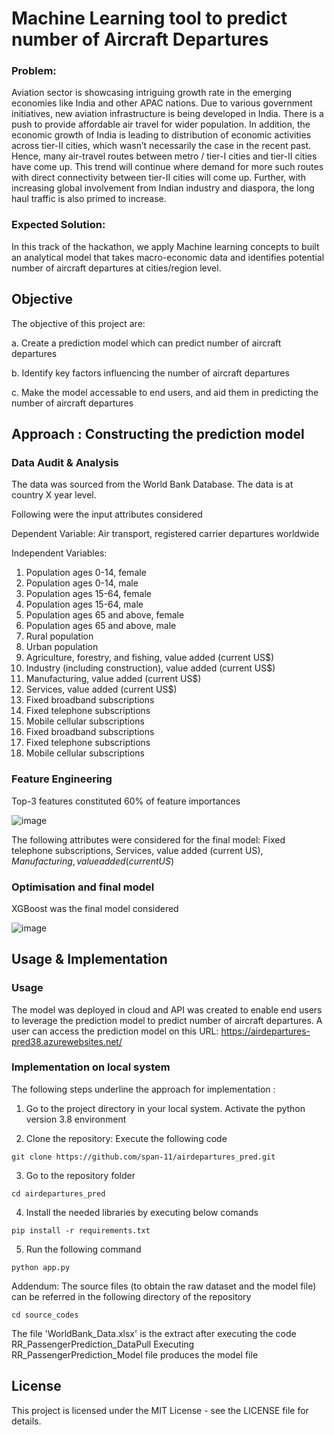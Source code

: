 
# Machine Learning tool to predict number of Aircraft Departures

### Problem:

Aviation sector is showcasing intriguing growth rate in the emerging economies like India and other APAC nations. Due to various government initiatives, new aviation infrastructure is being developed in India. There is a push to provide affordable air travel for wider population. In addition, the economic growth of India is leading to distribution of economic activities across tier-II cities, which wasn’t necessarily the case in the recent past. Hence, many air-travel routes between metro / tier-I cities and tier-II cities have come up. This trend will continue where demand for more such routes with direct connectivity between tier-II cities will come up. Further, with increasing global involvement from Indian industry and diaspora, the long haul traffic is also primed to increase.

### Expected Solution:

In this track of the hackathon, we apply Machine learning concepts to built an analytical model that takes macro-economic data and identifies potential number of aircraft departures at cities/region level.

## Objective 

The objective of this project are:

a. Create a prediction model which can predict number of aircraft departures

b. Identify key factors influencing the number of aircraft departures

c. Make the model accessable to end users, and aid them in predicting the number of aircraft departures

## Approach : Constructing the prediction model

### Data Audit & Analysis 

The data was sourced from the World Bank Database. The data is at country X year level. 

Following were the input attributes considered 

Dependent Variable: Air transport, registered carrier departures worldwide

Independent Variables:
1. Population ages 0-14, female
2. Population ages 0-14, male
3. Population ages 15-64, female
4. Population ages 15-64, male
5. Population ages 65 and above, female
6. Population ages 65 and above, male
7. Rural population
8. Urban population
9. Agriculture, forestry, and fishing, value added (current US$)
10. Industry (including construction), value added (current US$)
11. Manufacturing, value added (current US$)
12. Services, value added (current US$)
13. Fixed broadband subscriptions
14. Fixed telephone subscriptions
15. Mobile cellular subscriptions
16. Fixed broadband subscriptions
17. Fixed telephone subscriptions
18. Mobile cellular subscriptions

### Feature Engineering 

Top-3 features constituted 60% of feature importances

![image](https://user-images.githubusercontent.com/122376420/229372374-06aceffb-0af0-4c68-8037-4549ff9d98a6.png)


The following attributes were considered for the final model: Fixed telephone subscriptions, Services, value added (current US$), Manufacturing, value added (current US$)

### Optimisation and final model 

XGBoost was the final model considered

![image](https://user-images.githubusercontent.com/122376420/229372419-3c8b82ee-aadb-4ab3-9a2d-925038e94396.png)


## Usage & Implementation

### Usage 

The model was deployed in cloud and API was created to enable end users to leverage the prediction model to predict number of aircraft departures. A user can access the prediction model on this URL: https://airdepartures-pred38.azurewebsites.net/

### Implementation on local system 

The following steps underline the approach for implementation :

1. Go to the project directory in your local system. Activate the python version 3.8 environment

2. Clone the repository: Execute the following code 

```
git clone https://github.com/span-11/airdepartures_pred.git
```

3. Go to the repository folder 

```
cd airdepartures_pred
```

4. Install the needed libraries by executing below comands

```
pip install -r requirements.txt
```
5. Run the following command  
```
python app.py
```

Addendum: The source files (to obtain the raw dataset and the model file) can be referred in the following directory of the repository

```
cd source_codes
```
The file 'WorldBank_Data.xlsx' is the extract after executing the code RR_PassengerPrediction_DataPull
Executing RR_PassengerPrediction_Model file produces the model file


## License

This project is licensed under the MIT License - see the LICENSE file for details.
